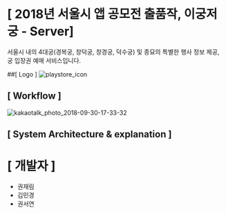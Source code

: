 # [ 2018년 서울시 앱 공모전 출품작, 이궁저궁 - Server]
서울시 내의 4대궁(경복궁, 창덕궁, 창경궁, 덕수궁) 및 종묘의 특별한 행사 정보 제공, 궁 입장권 예매 서비스입니다.

##[ Logo ]
![playstore_icon](https://user-images.githubusercontent.com/23414861/46255272-0920f380-c4d6-11e8-9147-2c9d7522c376.png)

## [ Workflow ]

![kakaotalk_photo_2018-09-30-17-33-32](https://user-images.githubusercontent.com/23414861/46255356-083c9180-c4d7-11e8-8615-c2576c8c5a31.jpeg)

## [ System Architecture & explanation ]

# [ 개발자 ]
- 권재림 
- 김민경 
- 권서연
